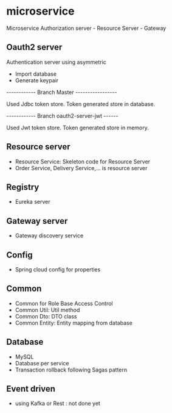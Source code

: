 # microservice
Microservice Authorization server - Resource Server - Gateway

## Oauth2 server
Authentication server using asymmetric

- Import database
- Generate keypair

------------ Branch Master -----------------
 
 Used Jdbc token store. Token generated store in database.
 
------------ Branch oauth2-server-jwt ------
 
 Used Jwt token store. Token generated store in memory.

## Resource server
- Resource Service: Skeleton code for Resource Server
- Order Service, Delivery Service,... is resource server

## Registry
- Eureka server

## Gateway server
- Gateway discovery service

## Config
- Spring cloud config for properties

## Common

- Common for Role Base Access Control
- Common Util: Util method
- Common Dto: DTO class
- Common Entity: Entity mapping from database
 
## Database
- MySQL
- Database per service
- Transaction rollback following Sagas pattern

## Event driven
- using Kafka or Rest : not done yet